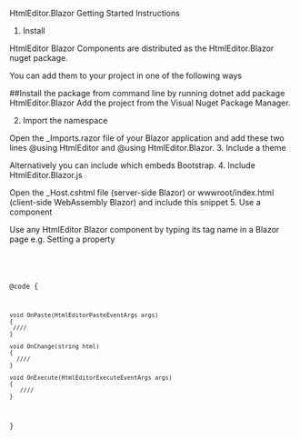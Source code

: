 
HtmlEditor.Blazor Getting Started Instructions
1. Install

HtmlEditor Blazor Components are distributed as the HtmlEditor.Blazor nuget package.

You can add them to your project in one of the following ways

   ##Install the package from command line by running dotnet add package HtmlEditor.Blazor
    Add the project from the Visual Nuget Package Manager.

2. Import the namespace

Open the _Imports.razor file of your Blazor application and add these two lines @using HtmlEditor and @using HtmlEditor.Blazor.
3. Include a theme

Alternatively you can include <link rel="stylesheet" href="_content/HtmlEditor.Blazor/css/default.css"> which embeds Bootstrap.
4. Include HtmlEditor.Blazor.js

Open the _Host.cshtml file (server-side Blazor) or wwwroot/index.html (client-side WebAssembly Blazor) and include this snippet <script src="_content/HtmlEditor.Blazor/HtmlEditor.Blazor.js"></script>
5. Use a component

Use any HtmlEditor Blazor component by typing its tag name in a Blazor page e.g. <HtmlEditorButton Text="Hi"></HtmlEditorButton>
Setting a property

<code>
<HtmlEditorComponent UploadUrl="upload/image" Change="@OnChange" Paste="@OnPaste" Execute="@OnExecute" ></HtmlEditorComponent>


@code {

    void OnPaste(HtmlEditorPasteEventArgs args)
    {
     ////
    }

    void OnChange(string html)
    {
      ////
    }

    void OnExecute(HtmlEditorExecuteEventArgs args)
    {
       ////
    }
}
</code>
